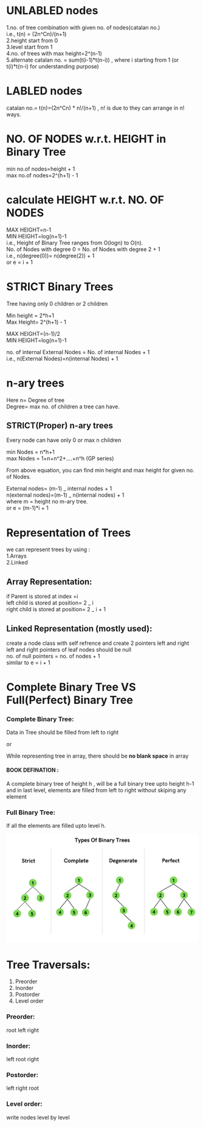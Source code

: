 # UNLABLED nodes

1.no. of tree combination with given no. of nodes(catalan no.)  
i.e., t(n) = (2n^Cn)/(n+1)  
2.height start from 0  
3.level start from 1  
4.no. of trees with max height=2^(n-1)  
5.alternate catalan no. = sum(t(i-1)*t(n-i)) , where i starting from 1 (or t(i)*t(n-i) for understanding purpose)

# LABLED nodes

catalan no.= t(n)=(2n^Cn) \* n!/(n+1) , n! is due to they can arrange in n! ways.

# NO. OF NODES w.r.t. HEIGHT in Binary Tree

min no.of nodes=height + 1  
max no.of nodes=2^(h+1) - 1

# calculate HEIGHT w.r.t. NO. OF NODES

MAX HEIGHT=n-1  
MIN HEIGHT=log(n+1)-1  
i.e., Height of Binary Tree ranges from O(logn) to O(n).  
No. of Nodes with degree 0 = No. of Nodes with degree 2 + 1  
i.e., n(degree(0))= n(degree(2)) + 1  
or e = i + 1

# STRICT Binary Trees

Tree having only 0 children or 2 children

Min height = 2\*h+1  
Max Height= 2^(h+1) - 1

MAX HEIGHT=(n-1)/2  
MIN HEIGHT=log(n+1)-1

no. of internal External Nodes = No. of internal Nodes + 1  
i.e., n(External Nodes)=n(internal Nodes) + 1

# n-ary trees

Here n= Degree of tree  
Degree= max no. of children a tree can have.

## STRICT(Proper) n-ary trees

Every node can have only 0 or max n children

min Nodes = n\*h+1  
max Nodes = 1+n+n^2+....+n^h (GP series)

From above equation, you can find min height and max height for given no. of Nodes.

External nodes= (m-1) _ internal nodes + 1  
n(external nodes)=(m-1) _ n(internal nodes) + 1  
where m = height no m-ary tree.  
or e = (m-1)\*i + 1

# Representation of Trees

we can represent trees by using :  
1.Arrays  
2.Linked

## Array Representation:

if Parent is stored at index =i  
left child is stored at position= 2 _ i  
right child is stored at position= 2 _ i + 1

## Linked Representation (mostly used):

create a node class with self refrence and create 2 pointers left and right  
left and right pointers of leaf nodes should be null  
no. of null pointers = no. of nodes + 1  
similar to e = i + 1

# Complete Binary Tree VS Full(Perfect) Binary Tree

### Complete Binary Tree:

Data in Tree should be filled from left to right

or

While representing tree in array, there should be <b>no blank space</b> in array

#### BOOK DEFINATION :

A complete binary tree of height h , will be a full binary tree upto height h-1 and in last level, elements are filled from left to right without skiping any element

### Full Binary Tree:

If all the elements are filled upto level h.

![image](image.png)

# Tree Traversals:

1. Preorder
2. Inorder
3. Postorder
4. Level order

### Preorder:

root left right

### Inorder:

left root right

### Postorder:

left right root

### Level order:

write nodes level by level
